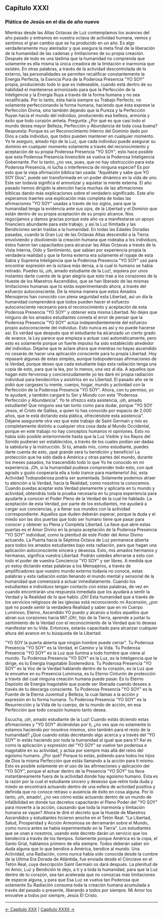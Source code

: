 ## Capítulo XXXI
### Plática de Jesús en el día de año nuevo

Mientras desde las Altas Octavas de Luz contemplamos los avances del año pasado y entramos en vuestra octava de actividad humana, vemos y sentimos el gran cambio que se ha producido en un año. Es algo verdaderamente muy alentador y que asegura la meta final de la liberación de la humanidad de las cadenas y limitaciones de su propia creación. Después de todo es una lástima que la humanidad no comprenda que solamente es ella misma la única creadora de la limitación e inarmonía que existen.
En otras palabras, a través de la actividad descontrolada de lo externo, las personalidades se permiten recalificar constantemente la Energía Perfecta, la Esencia Pura de la Poderosa Presencia "YO SOY" propia, produciendo todo lo que es indeseable, cuando está dentro de su habilidad el mantenerse armonizado para que la Perfección de la Inteligencia y la Energía fluya a través de la forma humana y no sea recalificada. Por lo tanto, ésta haría siempre su Trabajo Perfecto, no solamente perfeccionando la forma humana, haciendo que ésta exprese la Perfección Divina, sino también dejando que la Pureza y la Perfección fluyan hacia el mundo del individuo, produciendo esa belleza, armonía y éxito que todo corazón anhela.
Pregunta: ¿Por qué es que casi todo el mundo desea mayor Belleza, Perfección y Abundancia de toda cosa buena?
Respuesta: Porque es un Reconocimiento Interno del Dominio dado por Dios a cada individuo, que todos pueden mantener en cualquier momento. Yo te aseguro, amado hijo de la Luz, que cada individuo puede asegurar su dominio en cualquier momento solamente a través del reconocimiento y aceptación de su propia Poderosa Presencia "YO SOY", esto hace posible que esta Poderosa Presencia Invencible se vuelva la Poderosa Inteligencia Gobernante.
Por lo tanto, ¿no ves, pues, que no hay obstrucción para esta Poderosa Presencia, ni lucha o interferencia de ninguna especie? Es por esto que la vieja afirmación bíblica tan usada: "Aquiétate y sabe que YO SOY Dios", puede ser transformada en un poder dinámico en la vida de uno. Este ser todavía significa el armonizar y aquietar la mente externa. El año pasado hemos dirigido la atención hacia muchas de las afirmaciones bíblicas dando más explicaciones sobre el verdadero significado. Este año esperamos traerles una explicación más completa de todas las afirmaciones "YO SOY" usadas a través de los siglos, para que la humanidad tenga la evidencia ante sus ojos, de la Libertad y el Dominio que están dentro de su propia aceptación de su propio alcance.
Nos regocijamos y damos gracias porque este año va a manifestarse un apoyo financiero abundante para este trabajo, y así la Luz Ilimitada y las Bendiciones serán traídas a la humanidad. En todas las Edades Doradas pasadas, cuando la Gran Luz de las Octavas Altas descendió a la Tierra envolviendo y disolviendo la creación humana que rodeaba a los individuos, éstos fueron tan capacitados para alcanzar las Altas Octavas a través de la Vista Interna, Oído y Sentimiento, que sabían por experiencia propia la verdadera realidad y que la forma externa era solamente el ropaje de esta Sabia y Suprema Inteligencia que la Poderosa Presencia "YO SOY" usó para encontrar expresión en la octava más densa, a la cual lo humano se había retirado.
Puedes tú, ¡oh, amado estudiante de la Luz!, siquiera por unos instantes darte cuenta de la gran alegría que esto trae a los corazones de la Hueste de los Maestros Ascendidos, que se han liberado de las mismas limitaciones humanas que tú estás experimentando ahora, a través del esfuerzo autoconsciente. De la misma manera que estos Amados Mensajeros han conocido con plena seguridad esta Libertad, así un día la humanidad comprenderá que todos pueden hacer el esfuerzo autoconsciente necesario para el reconocimiento y aceptación de esta Poderosa Presencia "YO SOY" y obtener esta misma Libertad.
No dejes que ninguno de los amados estudiantes cometa el error de pensar que la Poderosa Presencia "YO SOY" actúa independientemente del esfuerzo propio autoconsciente del individuo. 
Esto nunca es así y no puede hacerse así. Es verdad que después que el estudiante ha alcanzado un cierto grado de avance, la Ley parece que empieza a actuar casi automáticamente, pero esto es solamente porque un fuerte impulso ha sido establecido alrededor del individuo. Déjame que te aclare ahora que mientras no hayas ascendido no cesarás de hacer una aplicación consciente para tu propia Libertad. 
Hoy repasaré algunas de estas simples, aunque todopoderosas afirmaciones de la Verdad, porque deseo que cada estudiante bajo esta radiación tenga una copia de esto, para que la lea, por lo menos, una vez al día. A aquellos que hagan esto fervorosa y concienzudamente yo les daré mi propia radiación individual para bendecirlos y asistirlos en su Libertad.
El pasado año se te pidió que cargases tu mente, cuerpo, hogar, mundo y actividad con la Perfección de la Poderosa Presencia "YO SOY". Ahora, con tu permiso, yo te ayudaré, y también cargaré tu Ser y Mundo con esta "Poderosa Perfección y Abundancia".
Yo te ofrezco esta asistencia, ¡oh, amado estudiante! Que ninguno sea tan tonto como para dudar, porque "YO SOY Jesús, el Cristo de Galilea, a quien tú has conocido por espacio de 2.000 años, que le está dictando esta plática, ofreciéndote esta asistencia".
Déjame asegurarte otra vez que este trabajo de Saint Germain y mío es completamente distinto a cualquier otra cosa dada al Mundo Occidental, porque en este trabajo no hay conceptos humanos ni opiniones. Esto no había sido posible anteriormente hasta que la Luz Visible y los Rayos del Sonido pudieran ser establecidos, a través de los cuales podían ser dadas la sabiduría y la instrucción. Si tú, amado mío, como estudiante, puedes darte cuenta de esto, ¡qué grande será tu bendición y beneficio!
La protección que ha sido dada a América y otras partes del mundo, durante los meses pasados, ha trascendido todo lo que Yo he conocido en mi experiencia. ¡Oh, si la humanidad pudiese comprender todo esto, con qué agrado y gusto cooperaría ella a todo trance para mantenerlo! Así, esta Actividad Todopoderosa podría ser aumentada.
Solamente podemos atraer tu atención a la Verdad, hacia la Realidad, como nosotros la conocemos. 
Cuando puedas aceptar esta Verdad plenamente y aplicarla en tu mundo y actividad, obtendrás toda la prueba necesaria en tu propia experiencia para ayudarte a conocer el Poder Pleno de la Verdad de la cual he hablado. La aceptación de esta Verdad, por parte de los estudiantes, me ayudará a cargar sus conciencias, y a llenar sus mundos con la actividad correspondiente. Aquellos que duden deberán esperar, porque la duda y el miedo son las dos puertas que todo ser humano tiene que pasar para conocer y obtener su Plena y Completa Libertad. La llave que abre estas puertas es el Amor Divino en la propia aceptación de la Poderosa Presencia "YO SOY" individual, como la plenitud de este Poder del Amor Divino actuando.
La Puerta hacia la Séptima Octava de Luz permanece abierta para todos los amados estudiantes bajo esta radiación, para que hagan una aplicación autoconsciente sincera y deseosa. Esto, mis amados hermanos y hermanas, significa vuestra Libertad. Podrán ustedes aferrarse a esto con todo el poder de vuestra Conciencia "YO SOY" y ser libres.
A medida que yo estoy dictando estas palabras a los Mensajeros, a través de amplificadores que vuestro mundo externo todavía no conoce, estas palabras y esta radiación están llenando el mundo mental y sensorial de la humanidad que comenzará a actuar inmediatamente. Cuando los estudiantes e individuos tengan contacto con estas palabras, de vez en cuando encontrarán una respuesta inmediata que los ayudará a sentir la Verdad y la Realidad de lo que hablo.
¡Oh! Esta humanidad que a través de los servicios religiosos de las iglesias está reconociendo mi Ascensión, ¿por qué no puede sentir la verdadera Realidad y saber que en mi Cuerpo Luminoso, Eterno, Ascendido YO puedo y alcanzo a todos aquellos que abran sus corazones hacia Mí? ¡Oh!, hijo de la Tierra, aprende a juntar tu sentimiento de la Verdad con el reconocimiento de la Verdad que tú deseas manifestar en tu Vida. Entonces, estarás capacitado para alcanzar cualquier altura del avance en tu búsqueda de la Libertad.

"YO SOY la puerta abierta que ningún hombre puede cerrar".
Tu Poderosa Presencia "YO SOY" es la Verdad, el Camino y la Vida.
Tu Poderosa Presencia "YO SOY" es la Luz que ilumina a todo hombre que viene al mundo.
Tu Poderosa Presencia "YO SOY" es la Luz, es la Inteligencia que te dirige, es tu Energía Inagotable Sostenedora.
Tu Poderosa Presencia "YO SOY" es la Voz de la Verdad hablando dentro de tu corazón, es la Luz que te envuelve en su Presencia Luminosa, es tu Eterno Cinturón de protección a través del cual ninguna creación humana puede pasar. Es tu Eterno Depósito de Energía Inagotable que puede ser liberada cuando desees a través de tu descarga consciente.
Tu Poderosa Presencia "YO SOY" es la Fuente de la Eterna Juventud y Belleza, la cual llamas a la acción y expresión en tu forma humana.
Tu Poderosa Presencia "YO SOY" es la Resurrección y la Vida de tu cuerpo, de tu mundo de acción, en esa Perfección que todo corazón humano tanto desea.

Escucha, ¡oh, amado estudiante de la Luz! Cuando estás diciendo estas afirmaciones y "YO SOY" diciéndolas por ti, ¿no ves que no solamente lo estamos haciendo por nosotros mismos, sino también para el resto de la humanidad? ¿Que cuando estás decretando algo acerca y a través del "YO SOY" lo estás haciendo por toda la humanidad al igual que para ti? Así es como la aplicación y expresión del "YO SOY" se vuelve tan poderosa e inagotable en su actividad, y actúa por siempre más allá del reino del egoísmo humano. ¿Por qué? Porque tú estás, pidiendo para todos los hijos de Dios la misma Perfección que estás llamando a la acción para ti mismo.
Esto es posible solamente en el uso de las afirmaciones y aplicación del "YO SOY", porque el actuar dentro de la Presencia "YO SOY" los lleva instantáneamente fuera de la actividad donde hay egoísmo humano. Esta es la razón por la cual el estudiante sincero y deseoso que retire toda duda y miedo se encontrará actuando dentro de una esfera de actividad positiva y definida que no conoce retraso o ausencia de éxito en cosa alguna. Por lo tanto, ¡oh, amado!, ¿no ves cómo estás actuando dentro de un mundo de infalibilidad en donde tus decretos capacitarán el Pleno Poder del "YO SOY" para moverte a la acción, causando que toda la inarmonía y limitación humana se vayan?
Ahora te diré el decreto que la Hueste de Maestros Ascendidos y estudiantes hicieron anoche en el Tetón Real: "La Libertad, Salud, Prosperidad y Acción Armoniosa se derramarán sobre el Mundo, como nunca antes se había experimentado en la Tierra".
Los estudiantes que se unan a nosotros, usando este decreto darán un servicio que los bendecirá a través de los tiempos. Solamente porque América es la copa, el Santo Grial, hablamos primero de ella siempre. Todos deberán saber sin duda alguna que lo que bendice a América, bendice al mundo. 
Una Actividad, una Radiación, como nunca había sido conocida desde la cumbre de la Ultima Era Dorada de Atlántida, fue enviada desde el Cónclave en el Tetón Real, cuya descripción Saint Germain os dará después. 
La plenitud de mi Amor, Luz y Bendición te dejo, a ti y a toda la humanidad, para que la Luz dentro de tu corazón, sea tan acelerada que no conozcas más limitaciones de especie alguna, y para que Esa Luz se vuelva tan Poderosa que solamente Su Radiación consuma toda la creación humana acumulada a través del pasado o presente, liberando a todos por siempre.
Mi Amor los envuelve a todos por siempre, Jesús Él Cristo.

---
[← Capítulo XXX](/Capitulos/30_capitulo_30.md) | [Capítulo XXXII →](/Capitulos/32_capitulo_32.md)